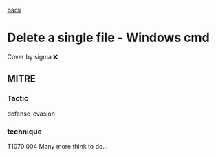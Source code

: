[back](../index.md)
# Delete a single file - Windows cmd
Cover by sigma :x: 
## MITRE
### Tactic
defense-evasion
### technique
T1070.004
Many more think to do...